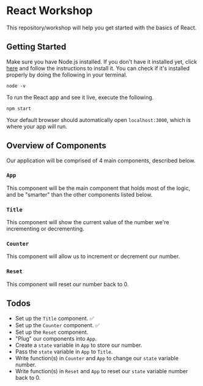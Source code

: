 # React Workshop

This repository/workshop will help you get started with the basics of React.

## Getting Started
Make sure you have Node.js installed. If you don't have it installed yet, click [here](https://nodejs.org/en/download/) and follow the instructions to install it. You can check if it's installed properly by doing the following in your terminal.
```
node -v
```

To run the React app and see it live, execute the following.
```
npm start
```
Your default browser should automatically open `localhost:3000`, which is where your app will run.

## Overview of Components
Our application will be comprised of 4 main components, described below.

### `App`
This component will be the main component that holds most of the logic, and be "smarter" than the other components listed below.

### `Title`
This component will show the current value of the number we're incrementing or decrementing.

### `Counter`
This component will allow us to increment or decrement our number.

### `Reset`
This component will reset our number back to 0.

## Todos
* Set up the `Title` component. ✅
* Set up the `Counter` component. ✅
* Set up the `Reset` component.
* "Plug" our components into `App`.
* Create a `state` variable in `App` to store our number.
* Pass the `state` variable in `App` to `Title`.
* Write function(s) in `Counter` and `App` to change our `state` variable number.
* Write function(s) in `Reset` and `App` to reset our `state` variable number back to 0.